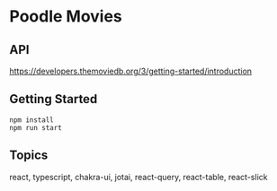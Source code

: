 # Poodle Movies

## API

https://developers.themoviedb.org/3/getting-started/introduction

## Getting Started

```
npm install
npm run start
```

## Topics

react, typescript,
chakra-ui, jotai,
react-query, react-table, react-slick
